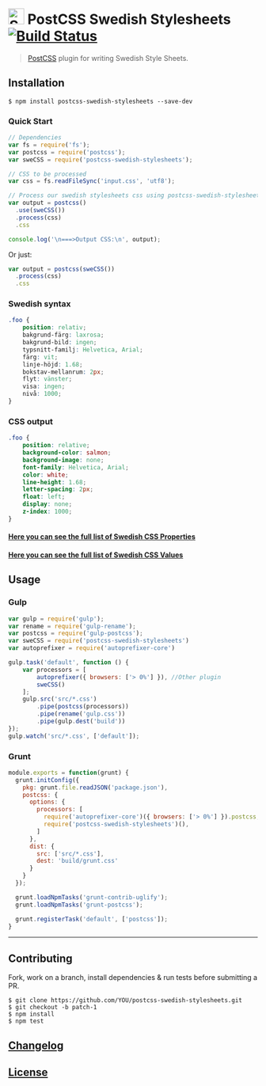 # <img src="https://upload.wikimedia.org/wikipedia/commons/4/4c/Flag_of_Sweden.svg" alt="Sweden" height="32px" width="auto"> PostCSS Swedish Stylesheets [![Build Status][ci-img]][ci]

> [PostCSS] plugin for writing Swedish Style Sheets.

[PostCSS]: https://github.com/postcss/postcss
[ci-img]:  https://travis-ci.org/johnie/postcss-swedish-stylesheets.svg
[ci]:      https://travis-ci.org/johnie/postcss-swedish-stylesheets
[Swedish Values]:      https://github.com/johnie/swedish-css-values

## Installation

```console
$ npm install postcss-swedish-stylesheets --save-dev
```

### Quick Start

```js
// Dependencies
var fs = require('fs');
var postcss = require('postcss');
var sweCSS = require('postcss-swedish-stylesheets');

// CSS to be processed
var css = fs.readFileSync('input.css', 'utf8');

// Process our swedish stylesheets css using postcss-swedish-stylesheets
var output = postcss()
  .use(sweCSS())
  .process(css)
  .css

console.log('\n===>Output CSS:\n', output);
```

Or just:

```js
var output = postcss(sweCSS())
  .process(css)
  .css
```


### Swedish syntax

```css
.foo {
    position: relativ;
    bakgrund-färg: laxrosa;
    bakgrund-bild: ingen;
    typsnitt-familj: Helvetica, Arial;
    färg: vit;
    linje-höjd: 1.68;
    bokstav-mellanrum: 2px;
    flyt: vänster;
    visa: ingen;
    nivå: 1000;
}
```

### CSS output

```css
.foo {
    position: relative;
    background-color: salmon;
    background-image: none;
    font-family: Helvetica, Arial;
    color: white;
    line-height: 1.68;
    letter-spacing: 2px;
    float: left;
    display: none;
    z-index: 1000;
}
```

#### [Here you can see the full list of Swedish CSS Properties](https://github.com/johnie/swedish-css-properties)

#### [Here you can see the full list of Swedish CSS Values](https://github.com/johnie/swedish-css-values)

## Usage

### Gulp

```js
var gulp = require('gulp');
var rename = require('gulp-rename');
var postcss = require('gulp-postcss');
var sweCSS = require('postcss-swedish-stylesheets')
var autoprefixer = require('autoprefixer-core')

gulp.task('default', function () {
    var processors = [
        autoprefixer({ browsers: ['> 0%'] }), //Other plugin
        sweCSS()
    ];
    gulp.src('src/*.css')
        .pipe(postcss(processors))
        .pipe(rename('gulp.css'))
        .pipe(gulp.dest('build'))
});
gulp.watch('src/*.css', ['default']);
```

### Grunt

```js
module.exports = function(grunt) {
  grunt.initConfig({
    pkg: grunt.file.readJSON('package.json'),
    postcss: {
      options: {
        processors: [
          require('autoprefixer-core')({ browsers: ['> 0%'] }).postcss, //Other plugin
          require('postcss-swedish-stylesheets')(),
        ]
      },
      dist: {
        src: ['src/*.css'],
        dest: 'build/grunt.css'
      }
    }
  });

  grunt.loadNpmTasks('grunt-contrib-uglify');
  grunt.loadNpmTasks('grunt-postcss');

  grunt.registerTask('default', ['postcss']);
}
```

---

## Contributing

Fork, work on a branch, install dependencies & run tests before submitting a PR.

```console
$ git clone https://github.com/YOU/postcss-swedish-stylesheets.git
$ git checkout -b patch-1
$ npm install
$ npm test
```

## [Changelog](CHANGELOG.md)

## [License](LICENSE)
